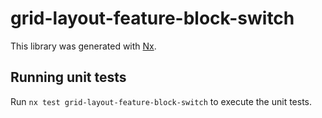 # grid-layout-feature-block-switch

This library was generated with [Nx](https://nx.dev).

## Running unit tests

Run `nx test grid-layout-feature-block-switch` to execute the unit tests.
